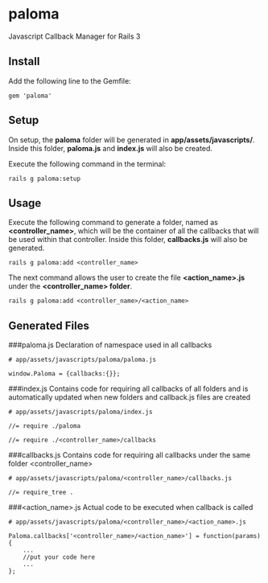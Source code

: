 paloma
======

Javascript Callback Manager for Rails 3

Install
-------
Add the following line to the Gemfile:
    
    gem 'paloma'


Setup
-----
On setup, the __paloma__ folder will be generated in __app/assets/javascripts/__. Inside this folder, __paloma.js__ and __index.js__ will also be created.

Execute the following command in the terminal:
    
    rails g paloma:setup
     
     
Usage
-----
Execute the following command to generate a folder, named as __\<controller_name\>__, which will be the container of all the callbacks that will be used within that controller. Inside this folder, __callbacks.js__ will also be generated.
    
    rails g paloma:add <controller_name>
    
The next command allows the user to create the file __\<action_name\>.js__ under the __\<controller_name\> folder__.

    rails g paloma:add <controller_name>/<action_name>


Generated Files
---------------
###paloma.js
Declaration of namespace used in all callbacks

    # app/assets/javascripts/paloma/paloma.js
    
    window.Paloma = {callbacks:{}};

###index.js
Contains code for requiring all callbacks of all folders and is automatically updated when new folders and callback.js files are created

    # app/assets/javascripts/paloma/index.js
    
    //= require ./paloma
    
    //= require ./<controller_name>/callbacks

###callbacks.js
Contains code for requiring all callbacks under the same folder <controller_name>

    # app/assets/javascripts/paloma/<controller_name>/callbacks.js
    
    //= require_tree .

###\<action_name\>.js
Actual code to be executed when callback is called

    # app/assets/javascripts/paloma/<controller_name>/<action_name>.js
    
    Paloma.callbacks['<controller_name>/<action_name>'] = function(params){
        ...
        //put your code here
        ...
    };
